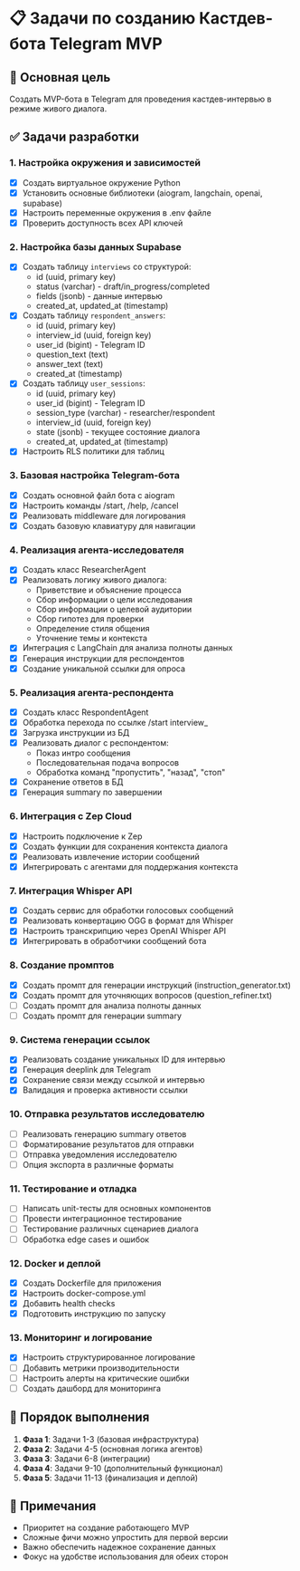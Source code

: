 # 📋 Задачи по созданию Кастдев-бота Telegram MVP

## 🎯 Основная цель
Создать MVP-бота в Telegram для проведения кастдев-интервью в режиме живого диалога.

## ✅ Задачи разработки

### 1. Настройка окружения и зависимостей
- [x] Создать виртуальное окружение Python
- [x] Установить основные библиотеки (aiogram, langchain, openai, supabase)
- [x] Настроить переменные окружения в .env файле
- [x] Проверить доступность всех API ключей

### 2. Настройка базы данных Supabase
- [x] Создать таблицу `interviews` со структурой:
  - id (uuid, primary key)
  - status (varchar) - draft/in_progress/completed
  - fields (jsonb) - данные интервью
  - created_at, updated_at (timestamp)
- [x] Создать таблицу `respondent_answers`:
  - id (uuid, primary key)
  - interview_id (uuid, foreign key)
  - user_id (bigint) - Telegram ID
  - question_text (text)
  - answer_text (text)
  - created_at (timestamp)
- [x] Создать таблицу `user_sessions`:
  - id (uuid, primary key)
  - user_id (bigint) - Telegram ID
  - session_type (varchar) - researcher/respondent
  - interview_id (uuid, foreign key)
  - state (jsonb) - текущее состояние диалога
  - created_at, updated_at (timestamp)
- [x] Настроить RLS политики для таблиц

### 3. Базовая настройка Telegram-бота
- [x] Создать основной файл бота с aiogram
- [x] Настроить команды /start, /help, /cancel
- [x] Реализовать middleware для логирования
- [x] Создать базовую клавиатуру для навигации

### 4. Реализация агента-исследователя
- [x] Создать класс ResearcherAgent
- [x] Реализовать логику живого диалога:
  - Приветствие и объяснение процесса
  - Сбор информации о цели исследования
  - Сбор информации о целевой аудитории
  - Сбор гипотез для проверки
  - Определение стиля общения
  - Уточнение темы и контекста
- [x] Интеграция с LangChain для анализа полноты данных
- [x] Генерация инструкции для респондентов
- [x] Создание уникальной ссылки для опроса

### 5. Реализация агента-респондента
- [x] Создать класс RespondentAgent
- [x] Обработка перехода по ссылке /start interview_<id>
- [x] Загрузка инструкции из БД
- [x] Реализовать диалог с респондентом:
  - Показ интро сообщения
  - Последовательная подача вопросов
  - Обработка команд "пропустить", "назад", "стоп"
- [x] Сохранение ответов в БД
- [x] Генерация summary по завершении

### 6. Интеграция с Zep Cloud
- [x] Настроить подключение к Zep
- [x] Создать функции для сохранения контекста диалога
- [x] Реализовать извлечение истории сообщений
- [x] Интегрировать с агентами для поддержания контекста

### 7. Интеграция Whisper API
- [x] Создать сервис для обработки голосовых сообщений
- [x] Реализовать конвертацию OGG в формат для Whisper
- [x] Настроить транскрипцию через OpenAI Whisper API
- [x] Интегрировать в обработчики сообщений бота

### 8. Создание промптов
- [x] Создать промпт для генерации инструкций (instruction_generator.txt)
- [x] Создать промпт для уточняющих вопросов (question_refiner.txt)
- [ ] Создать промпт для анализа полноты данных
- [ ] Создать промпт для генерации summary

### 9. Система генерации ссылок
- [x] Реализовать создание уникальных ID для интервью
- [x] Генерация deeplink для Telegram
- [x] Сохранение связи между ссылкой и интервью
- [x] Валидация и проверка активности ссылки

### 10. Отправка результатов исследователю
- [ ] Реализовать генерацию summary ответов
- [ ] Форматирование результатов для отправки
- [ ] Отправка уведомления исследователю
- [ ] Опция экспорта в различные форматы

### 11. Тестирование и отладка
- [ ] Написать unit-тесты для основных компонентов
- [ ] Провести интеграционное тестирование
- [ ] Тестирование различных сценариев диалога
- [ ] Обработка edge cases и ошибок

### 12. Docker и деплой
- [x] Создать Dockerfile для приложения
- [x] Настроить docker-compose.yml
- [x] Добавить health checks
- [x] Подготовить инструкцию по запуску

### 13. Мониторинг и логирование
- [x] Настроить структурированное логирование
- [ ] Добавить метрики производительности
- [ ] Настроить алерты на критические ошибки
- [ ] Создать дашборд для мониторинга

## 🔄 Порядок выполнения

1. **Фаза 1**: Задачи 1-3 (базовая инфраструктура)
2. **Фаза 2**: Задачи 4-5 (основная логика агентов)
3. **Фаза 3**: Задачи 6-8 (интеграции)
4. **Фаза 4**: Задачи 9-10 (дополнительный функционал)
5. **Фаза 5**: Задачи 11-13 (финализация и деплой)

## 📝 Примечания

- Приоритет на создание работающего MVP
- Сложные фичи можно упростить для первой версии
- Важно обеспечить надежное сохранение данных
- Фокус на удобстве использования для обеих сторон
